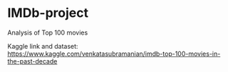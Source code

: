 # IMDb-project
Analysis of Top 100 movies

Kaggle link and dataset: https://www.kaggle.com/venkatasubramanian/imdb-top-100-movies-in-the-past-decade
